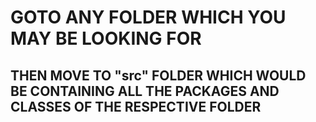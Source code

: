 # GOTO ANY FOLDER WHICH YOU MAY BE LOOKING FOR
## THEN MOVE TO "src" FOLDER WHICH WOULD BE CONTAINING ALL THE PACKAGES AND CLASSES OF THE RESPECTIVE FOLDER
